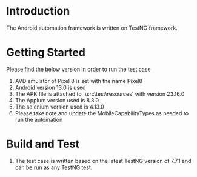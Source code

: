 # Introduction 

The Android automation framework is written on TestNG framework. 

# Getting Started

 Please find the below version in order to run the test case

1.	AVD emulator of Pixel 8 is set with the name Pixel8
2.	Android version 13.0 is used
3.	The APK file is attached to '\\src\\test\\resources' with version 23.16.0
4.  The Appium version used is 8.3.0
5.  The selenium version used is 4.13.0
6.  Please take note and update the MobileCapabilityTypes as needed to run the automation

# Build and Test

1. The test case is written based on the latest TestNG version of 7.7.1 and can be run as any TestNG test.
